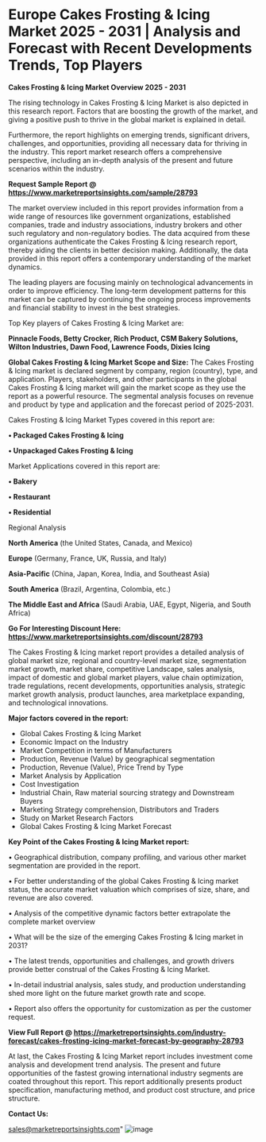 # Europe Cakes Frosting & Icing Market 2025 - 2031 | Analysis and Forecast with Recent Developments Trends, Top Players

<Strong> Cakes Frosting & Icing Market Overview 2025 - 2031</strong>

The rising technology in Cakes Frosting & Icing Market is also depicted in this research report. Factors that are boosting the growth of the market, and giving a positive push to thrive in the global market is explained in detail.

Furthermore, the report highlights on emerging trends, significant drivers, challenges, and opportunities, providing all necessary data for thriving in the industry. This report market research offers a comprehensive perspective, including an in-depth analysis of the present and future scenarios within the industry.

<strong>Request Sample Report @ <a href=https://www.marketreportsinsights.com/sample/28793>https://www.marketreportsinsights.com/sample/28793</a></strong>

The market overview included in this report provides information from a wide range of resources like government organizations, established companies, trade and industry associations, industry brokers and other such regulatory and non-regulatory bodies. The data acquired from these organizations authenticate the Cakes Frosting & Icing research report, thereby aiding the clients in better decision making. Additionally, the data provided in this report offers a contemporary understanding of the market dynamics.

The leading players are focusing mainly on technological advancements in order to improve efficiency. The long-term development patterns for this market can be captured by continuing the ongoing process improvements and financial stability to invest in the best strategies.

Top Key players of Cakes Frosting & Icing Market are:

<strong>Pinnacle Foods, Betty Crocker, Rich Product, CSM Bakery Solutions, Wilton Industries, Dawn Food, Lawrence Foods, Dixies Icing</strong>

<strong><b>Global Cakes Frosting & Icing Market Scope and Size:</b></strong>
The Cakes Frosting & Icing market is declared segment by company, region (country), type, and application. Players, stakeholders, and other participants in the global Cakes Frosting & Icing market will gain the market scope as they use the report as a powerful resource. The segmental analysis focuses on revenue and product by type and application and the forecast period of 2025-2031.

Cakes Frosting & Icing Market Types covered in this report are:

<strong>• Packaged Cakes Frosting & Icing

• Unpackaged Cakes Frosting & Icing</strong>

Market Applications covered in this report are:

<strong>• Bakery

• Restaurant

• Residential</strong> 

Regional Analysis

<strong>North America</strong> (the United States, Canada, and Mexico)

<strong>Europe</strong> (Germany, France, UK, Russia, and Italy)

<strong>Asia-Pacific</strong> (China, Japan, Korea, India, and Southeast Asia)

<strong>South America</strong> (Brazil, Argentina, Colombia, etc.)

<strong>The Middle East and Africa</strong> (Saudi Arabia, UAE, Egypt, Nigeria, and South Africa)

<strong>Go For Interesting Discount Here: <a href=https://www.marketreportsinsights.com/discount/28793>https://www.marketreportsinsights.com/discount/28793</a></strong>

The Cakes Frosting & Icing market report provides a detailed analysis of global market size, regional and country-level market size, segmentation market growth, market share, competitive Landscape, sales analysis, impact of domestic and global market players, value chain optimization, trade regulations, recent developments, opportunities analysis, strategic market growth analysis, product launches, area marketplace expanding, and technological innovations.

<strong><b>Major factors covered in the report:</b></strong>
<ul>
  <li>Global Cakes Frosting & Icing Market </li>
  <li>Economic Impact on the Industry</li>
  <li>Market Competition in terms of Manufacturers</li>
  <li>Production, Revenue (Value) by geographical segmentation</li>
  <li>Production, Revenue (Value), Price Trend by Type</li>
  <li>Market Analysis by Application</li>
  <li>Cost Investigation</li>
  <li>Industrial Chain, Raw material sourcing strategy and Downstream Buyers</li>
  <li>Marketing Strategy comprehension, Distributors and Traders</li>
  <li>Study on Market Research Factors</li>
  <li>Global Cakes Frosting & Icing Market Forecast</li>
</ul>

<strong><b>Key Point of the Cakes Frosting & Icing Market report:</b></strong>

• Geographical distribution, company profiling, and various other market segmentation are provided in the report.

• For better understanding of the global Cakes Frosting & Icing market status, the accurate market valuation which comprises of size, share, and revenue are also covered.

• Analysis of the competitive dynamic factors better extrapolate the complete market overview

• What will be the size of the emerging Cakes Frosting & Icing market in 2031?

• The latest trends, opportunities and challenges, and growth drivers provide better construal of the Cakes Frosting & Icing Market.

• In-detail industrial analysis, sales study, and production understanding shed more light on the future market growth rate and scope.

• Report also offers the opportunity for customization as per the customer request.

<strong><b>View Full Report @ <a href=https://marketreportsinsights.com/industry-forecast/cakes-frosting-icing-market-forecast-by-geography-28793>https://marketreportsinsights.com/industry-forecast/cakes-frosting-icing-market-forecast-by-geography-28793</a></b></strong>


At last, the Cakes Frosting & Icing Market report includes investment come analysis and development trend analysis. The present and future opportunities of the fastest growing international industry segments are coated throughout this report. This report additionally presents product specification, manufacturing method, and product cost structure, and price structure.

<strong>Contact Us:</strong>

sales@marketreportsinsights.com"
![image](https://github.com/user-attachments/assets/f480962e-b114-4a68-a6e0-905c672d99ef)
